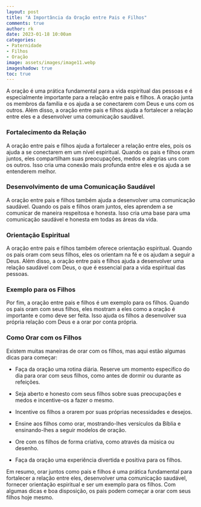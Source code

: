 ```yaml
---
layout: post
title: "A Importância da Oração entre Pais e Filhos"
comments: true
author: rk
date: 2023-01-18 10:00am
categories:
- Paternidade
- Filhos
- Oração
image: assets/images/image11.webp
imageshadow: true
toc: true
---
```


A oração é uma prática fundamental para a vida espiritual das pessoas e é especialmente importante para a relação entre pais e filhos. A oração junta os membros da família e os ajuda a se conectarem com Deus e uns com os outros. Além disso, a oração entre pais e filhos ajuda a fortalecer a relação entre eles e a desenvolver uma comunicação saudável.

### Fortalecimento da Relação
A oração entre pais e filhos ajuda a fortalecer a relação entre eles, pois os ajuda a se conectarem em um nível espiritual. Quando os pais e filhos oram juntos, eles compartilham suas preocupações, medos e alegrias uns com os outros. Isso cria uma conexão mais profunda entre eles e os ajuda a se entenderem melhor.

### Desenvolvimento de uma Comunicação Saudável
A oração entre pais e filhos também ajuda a desenvolver uma comunicação saudável. Quando os pais e filhos oram juntos, eles aprendem a se comunicar de maneira respeitosa e honesta. Isso cria uma base para uma comunicação saudável e honesta em todas as áreas da vida.

### Orientação Espiritual
A oração entre pais e filhos também oferece orientação espiritual. Quando os pais oram com seus filhos, eles os orientam na fé e os ajudam a seguir a Deus. Além disso, a oração entre pais e filhos ajuda a desenvolver uma relação saudável com Deus, o que é essencial para a vida espiritual das pessoas.

### Exemplo para os Filhos
Por fim, a oração entre pais e filhos é um exemplo para os filhos. Quando os pais oram com seus filhos, eles mostram a eles como a oração é importante e como deve ser feita. Isso ajuda os filhos a desenvolver sua própria relação com Deus e a orar por conta própria.

### Como Orar com os Filhos
Existem muitas maneiras de orar com os filhos, mas aqui estão algumas dicas para começar:

* Faça da oração uma rotina diária. Reserve um momento específico do dia para orar com seus filhos, como antes de dormir ou durante as refeições.

* Seja aberto e honesto com seus filhos sobre suas preocupações e medos e incentive-os a fazer o mesmo.

* Incentive os filhos a orarem por suas próprias necessidades e desejos.

* Ensine aos filhos como orar, mostrando-lhes versículos da Bíblia e ensinando-lhes a seguir modelos de oração.

* Ore com os filhos de forma criativa, como através da música ou desenho.

* Faça da oração uma experiência divertida e positiva para os filhos.

Em resumo, orar juntos como pais e filhos é uma prática fundamental para fortalecer a relação entre eles, desenvolver uma comunicação saudável, fornecer orientação espiritual e ser um exemplo para os filhos. Com algumas dicas e boa disposição, os pais podem começar a orar com seus filhos hoje mesmo.
